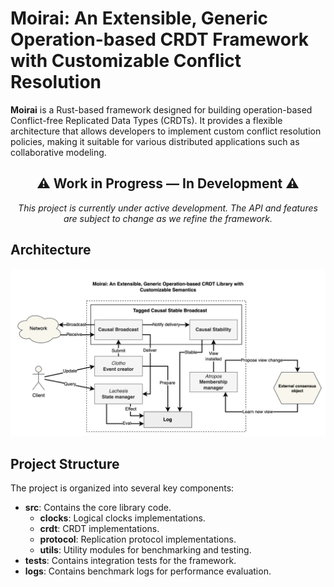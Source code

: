 # Moirai: An Extensible, Generic Operation-based CRDT Framework with Customizable Conflict Resolution

**Moirai** is a Rust-based framework designed for building operation-based Conflict-free Replicated Data Types (CRDTs). It provides a flexible architecture that allows developers to implement custom conflict resolution policies, making it suitable for various distributed applications such as collaborative modeling.

<div align="center">

## ⚠️ Work in Progress — In Development ⚠️

_This project is currently under active development. The API and features are subject to change as we refine the framework._

</div>

## Architecture

![Moirai Architecture Diagram](figures/architecture.png "Moirai Architecture Diagram")

## Project Structure

The project is organized into several key components:

- **src**: Contains the core library code.
  - **clocks**: Logical clocks implementations.
  - **crdt**: CRDT implementations.
  - **protocol**: Replication protocol implementations.
  - **utils**: Utility modules for benchmarking and testing.
- **tests**: Contains integration tests for the framework.
- **logs**: Contains benchmark logs for performance evaluation.

